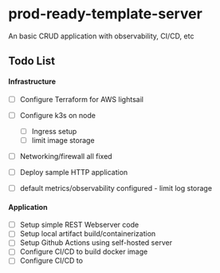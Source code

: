 # prod-ready-template-server
An basic CRUD application with observability, CI/CD, etc


## Todo List

#### Infrastructure
- [ ] Configure Terraform for AWS lightsail
- [ ] Configure k3s on node
  - [ ] Ingress setup
  - [ ] limit image storage
- [ ] Networking/firewall all fixed
- [ ] Deploy sample HTTP application
- [ ] default metrics/observability configured - limit log storage


#### Application
- [ ] Setup simple REST Webserver code
- [ ] Setup local artifact build/containerization
- [ ] Setup Github Actions using self-hosted server
- [ ] Configure CI/CD to build docker image
- [ ] Configure CI/CD to 